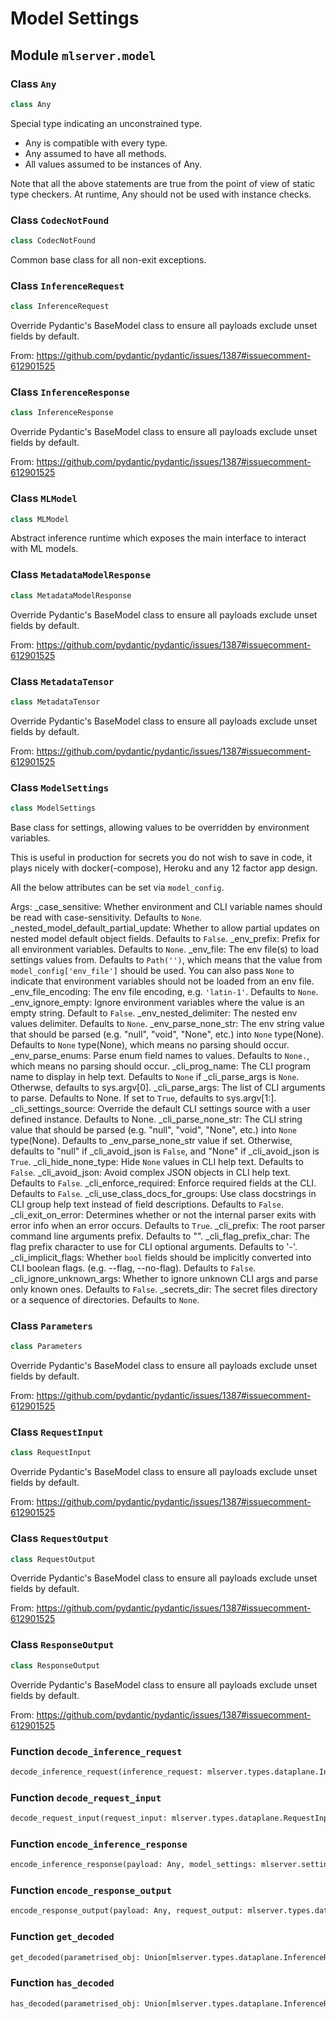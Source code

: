 # Model Settings

## Module `mlserver.model`

### Class `Any`

```python
class Any
```

Special type indicating an unconstrained type.

- Any is compatible with every type.
- Any assumed to have all methods.
- All values assumed to be instances of Any.

Note that all the above statements are true from the point of view of
static type checkers. At runtime, Any should not be used with instance
checks.


### Class `CodecNotFound`

```python
class CodecNotFound
```

Common base class for all non-exit exceptions.


### Class `InferenceRequest`

```python
class InferenceRequest
```

Override Pydantic's BaseModel class to ensure all payloads exclude unset
fields by default.

From:
    https://github.com/pydantic/pydantic/issues/1387#issuecomment-612901525


### Class `InferenceResponse`

```python
class InferenceResponse
```

Override Pydantic's BaseModel class to ensure all payloads exclude unset
fields by default.

From:
    https://github.com/pydantic/pydantic/issues/1387#issuecomment-612901525


### Class `MLModel`

```python
class MLModel
```

Abstract inference runtime which exposes the main interface to interact
with ML models.


### Class `MetadataModelResponse`

```python
class MetadataModelResponse
```

Override Pydantic's BaseModel class to ensure all payloads exclude unset
fields by default.

From:
    https://github.com/pydantic/pydantic/issues/1387#issuecomment-612901525


### Class `MetadataTensor`

```python
class MetadataTensor
```

Override Pydantic's BaseModel class to ensure all payloads exclude unset
fields by default.

From:
    https://github.com/pydantic/pydantic/issues/1387#issuecomment-612901525


### Class `ModelSettings`

```python
class ModelSettings
```

Base class for settings, allowing values to be overridden by environment variables.

This is useful in production for secrets you do not wish to save in code, it plays nicely with docker(-compose),
Heroku and any 12 factor app design.

All the below attributes can be set via `model_config`.

Args:
    _case_sensitive: Whether environment and CLI variable names should be read with case-sensitivity.
        Defaults to `None`.
    _nested_model_default_partial_update: Whether to allow partial updates on nested model default object fields.
        Defaults to `False`.
    _env_prefix: Prefix for all environment variables. Defaults to `None`.
    _env_file: The env file(s) to load settings values from. Defaults to `Path('')`, which
        means that the value from `model_config['env_file']` should be used. You can also pass
        `None` to indicate that environment variables should not be loaded from an env file.
    _env_file_encoding: The env file encoding, e.g. `'latin-1'`. Defaults to `None`.
    _env_ignore_empty: Ignore environment variables where the value is an empty string. Default to `False`.
    _env_nested_delimiter: The nested env values delimiter. Defaults to `None`.
    _env_parse_none_str: The env string value that should be parsed (e.g. "null", "void", "None", etc.)
        into `None` type(None). Defaults to `None` type(None), which means no parsing should occur.
    _env_parse_enums: Parse enum field names to values. Defaults to `None.`, which means no parsing should occur.
    _cli_prog_name: The CLI program name to display in help text. Defaults to `None` if _cli_parse_args is `None`.
        Otherwse, defaults to sys.argv[0].
    _cli_parse_args: The list of CLI arguments to parse. Defaults to None.
        If set to `True`, defaults to sys.argv[1:].
    _cli_settings_source: Override the default CLI settings source with a user defined instance. Defaults to None.
    _cli_parse_none_str: The CLI string value that should be parsed (e.g. "null", "void", "None", etc.) into
        `None` type(None). Defaults to _env_parse_none_str value if set. Otherwise, defaults to "null" if
        _cli_avoid_json is `False`, and "None" if _cli_avoid_json is `True`.
    _cli_hide_none_type: Hide `None` values in CLI help text. Defaults to `False`.
    _cli_avoid_json: Avoid complex JSON objects in CLI help text. Defaults to `False`.
    _cli_enforce_required: Enforce required fields at the CLI. Defaults to `False`.
    _cli_use_class_docs_for_groups: Use class docstrings in CLI group help text instead of field descriptions.
        Defaults to `False`.
    _cli_exit_on_error: Determines whether or not the internal parser exits with error info when an error occurs.
        Defaults to `True`.
    _cli_prefix: The root parser command line arguments prefix. Defaults to "".
    _cli_flag_prefix_char: The flag prefix character to use for CLI optional arguments. Defaults to '-'.
    _cli_implicit_flags: Whether `bool` fields should be implicitly converted into CLI boolean flags.
        (e.g. --flag, --no-flag). Defaults to `False`.
    _cli_ignore_unknown_args: Whether to ignore unknown CLI args and parse only known ones. Defaults to `False`.
    _secrets_dir: The secret files directory or a sequence of directories. Defaults to `None`.


### Class `Parameters`

```python
class Parameters
```

Override Pydantic's BaseModel class to ensure all payloads exclude unset
fields by default.

From:
    https://github.com/pydantic/pydantic/issues/1387#issuecomment-612901525


### Class `RequestInput`

```python
class RequestInput
```

Override Pydantic's BaseModel class to ensure all payloads exclude unset
fields by default.

From:
    https://github.com/pydantic/pydantic/issues/1387#issuecomment-612901525


### Class `RequestOutput`

```python
class RequestOutput
```

Override Pydantic's BaseModel class to ensure all payloads exclude unset
fields by default.

From:
    https://github.com/pydantic/pydantic/issues/1387#issuecomment-612901525


### Class `ResponseOutput`

```python
class ResponseOutput
```

Override Pydantic's BaseModel class to ensure all payloads exclude unset
fields by default.

From:
    https://github.com/pydantic/pydantic/issues/1387#issuecomment-612901525


### Function `decode_inference_request`

```python
decode_inference_request(inference_request: mlserver.types.dataplane.InferenceRequest, model_settings: Optional[mlserver.settings.ModelSettings] = None, metadata_inputs: Dict[str, mlserver.types.dataplane.MetadataTensor] = {}) -> Optional[Any]
```




### Function `decode_request_input`

```python
decode_request_input(request_input: mlserver.types.dataplane.RequestInput, metadata_inputs: Dict[str, mlserver.types.dataplane.MetadataTensor] = {}) -> Optional[Any]
```




### Function `encode_inference_response`

```python
encode_inference_response(payload: Any, model_settings: mlserver.settings.ModelSettings) -> Optional[mlserver.types.dataplane.InferenceResponse]
```




### Function `encode_response_output`

```python
encode_response_output(payload: Any, request_output: mlserver.types.dataplane.RequestOutput, metadata_outputs: Dict[str, mlserver.types.dataplane.MetadataTensor] = {}) -> Optional[mlserver.types.dataplane.ResponseOutput]
```




### Function `get_decoded`

```python
get_decoded(parametrised_obj: Union[mlserver.types.dataplane.InferenceRequest, mlserver.types.dataplane.RequestInput, mlserver.types.dataplane.RequestOutput, mlserver.types.dataplane.ResponseOutput, mlserver.types.dataplane.InferenceResponse]) -> Any
```




### Function `has_decoded`

```python
has_decoded(parametrised_obj: Union[mlserver.types.dataplane.InferenceRequest, mlserver.types.dataplane.RequestInput, mlserver.types.dataplane.RequestOutput, mlserver.types.dataplane.ResponseOutput, mlserver.types.dataplane.InferenceResponse]) -> bool
```



